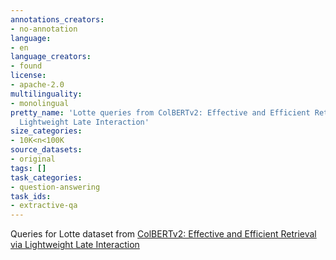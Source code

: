 ```yaml
---
annotations_creators:
- no-annotation
language:
- en
language_creators:
- found
license:
- apache-2.0
multilinguality:
- monolingual
pretty_name: 'Lotte queries from ColBERTv2: Effective and Efficient Retrieval via
  Lightweight Late Interaction'
size_categories:
- 10K<n<100K
source_datasets:
- original
tags: []
task_categories:
- question-answering
task_ids:
- extractive-qa
---
```


Queries for Lotte dataset from [ColBERTv2: Effective and Efficient Retrieval via
  Lightweight Late Interaction](https://arxiv.org/abs/2112.01488)
